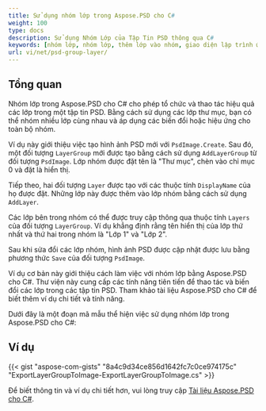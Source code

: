 ```yaml
---
title: Sử dụng nhóm lớp trong Aspose.PSD cho C#
weight: 100
type: docs
description: Sử dụng Nhóm Lớp của Tập Tin PSD thông qua C#
keywords: [nhóm lớp, nhóm lớp, thêm lớp vào nhóm, giao diện lập trình ứng dụng PSD, C#, mã nguồn mẫu]
url: vi/net/psd-group-layer/
---
```


## Tổng quan

Nhóm lớp trong Aspose.PSD cho C# cho phép tổ chức và thao tác hiệu quả các lớp trong một tập tin PSD. Bằng cách sử dụng các lớp thư mục, bạn có thể nhóm nhiều lớp cùng nhau và áp dụng các biến đổi hoặc hiệu ứng cho toàn bộ nhóm.

Ví dụ này giới thiệu việc tạo hình ảnh PSD mới với `PsdImage.Create`. Sau đó, một đối tượng `LayerGroup` mới được tạo bằng cách sử dụng `AddLayerGroup` từ đối tượng `PsdImage`. Lớp nhóm được đặt tên là "Thư mục", chèn vào chỉ mục 0 và đặt là hiển thị.

Tiếp theo, hai đối tượng `Layer` được tạo với các thuộc tính `DisplayName` của họ được đặt. Những lớp này được thêm vào lớp nhóm bằng cách sử dụng `AddLayer`.

Các lớp bên trong nhóm có thể được truy cập thông qua thuộc tính `Layers` của đối tượng `LayerGroup`. Ví dụ khẳng định rằng tên hiển thị của lớp thứ nhất và thứ hai trong nhóm là "Lớp 1" và "Lớp 2".

Sau khi sửa đổi các lớp nhóm, hình ảnh PSD được cập nhật được lưu bằng phương thức `Save` của đối tượng `PsdImage`.

Ví dụ cơ bản này giới thiệu cách làm việc với nhóm lớp bằng Aspose.PSD cho C#. Thư viện này cung cấp các tính năng tiên tiến để thao tác và biến đổi các lớp trong các tập tin PSD. Tham khảo tài liệu Aspose.PSD cho C# để biết thêm ví dụ chi tiết và tính năng.

Dưới đây là một đoạn mã mẫu thể hiện việc sử dụng nhóm lớp trong Aspose.PSD cho C#:

## Ví dụ

{{< gist "aspose-com-gists" "8a4c9d34ce856d1642fc7c0ce974175c" "ExportLayerGroupToImage-ExportLayerGroupToImage.cs" >}}

Để biết thông tin và ví dụ chi tiết hơn, vui lòng truy cập [Tài liệu Aspose.PSD cho C#](https://docs.aspose.com/psd/net/).

